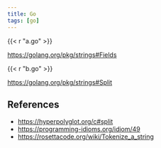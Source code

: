 ```yaml
---
title: Go
tags: [go]
---
```


{{< r "a.go" >}}

<https://golang.org/pkg/strings#Fields>

{{< r "b.go" >}}

<https://golang.org/pkg/strings#Split>

## References

- <https://hyperpolyglot.org/c#split>
- <https://programming-idioms.org/idiom/49>
- <https://rosettacode.org/wiki/Tokenize_a_string>
